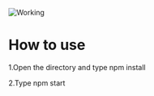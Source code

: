 ![Working](https://github.com/hksahil/pivotchain-project-v1/blob/master/gif.gif)

# How to use

1.Open the directory and type npm install

2.Type npm start


